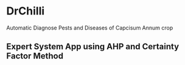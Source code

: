 # DrChilli
Automatic Diagnose Pests and Diseases of Capcisum Annum crop<br/>
## Expert System App using AHP and Certainty Factor Method